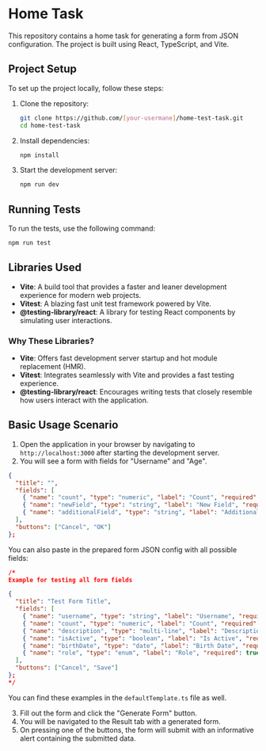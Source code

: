 # Home Task

This repository contains a home task for generating a form from JSON configuration. The project is built using React, TypeScript, and Vite.

## Project Setup

To set up the project locally, follow these steps:

1. Clone the repository:

   ```sh
   git clone https://github.com/[your-usermane]/home-test-task.git
   cd home-test-task
   ```

2. Install dependencies:

   ```sh
   npm install
   ```

3. Start the development server:
   ```sh
   npm run dev
   ```

## Running Tests

To run the tests, use the following command:

```sh
npm run test
```

## Libraries Used

- **Vite**: A build tool that provides a faster and leaner development experience for modern web projects.
- **Vitest**: A blazing fast unit test framework powered by Vite.
- **@testing-library/react**: A library for testing React components by simulating user interactions.

### Why These Libraries?

- **Vite**: Offers fast development server startup and hot module replacement (HMR).
- **Vitest**: Integrates seamlessly with Vite and provides a fast testing experience.
- **@testing-library/react**: Encourages writing tests that closely resemble how users interact with the application.

## Basic Usage Scenario

1. Open the application in your browser by navigating to `http://localhost:3000` after starting the development server.
2. You will see a form with fields for "Username" and "Age".

```json
{
  "title": "",
  "fields": [
    { "name": "count", "type": "numeric", "label": "Count", "required": false },
    { "name": "newField", "type": "string", "label": "New Field", "required": true },
    { "name": "additionalField", "type": "string", "label": "Additional Field", "required": false }
  ],
  "buttons": ["Cancel", "OK"]
};
```

You can also paste in the prepared form JSON config with all possible fields:

```json
/*
Example for testing all form fields

{
  "title": "Test Form Title",
  "fields": [
    { "name": "username", "type": "string", "label": "Username", "required": true },
    { "name": "count", "type": "numeric", "label": "Count", "required": false },
    { "name": "description", "type": "multi-line", "label": "Description", "required": false },
    { "name": "isActive", "type": "boolean", "label": "Is Active", "required": true },
    { "name": "birthDate", "type": "date", "label": "Birth Date", "required": true },
    { "name": "role", "type": "enum", "label": "Role", "required": true, "options": ["admin", "user", "guest"] }
  ],
  "buttons": ["Cancel", "Save"]
};
*/
```

You can find these examples in the `defaultTemplate.ts` file as well.

3. Fill out the form and click the "Generate Form" button.
4. You will be navigated to the Result tab with a generated form.
5. On pressing one of the buttons, the form will submit with an informative alert containing the submitted data.
